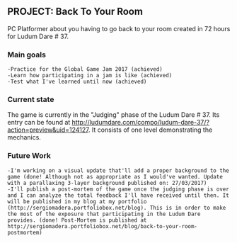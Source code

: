 ## PROJECT: Back To Your Room

PC Platformer about you having to go back to your room created in 72 hours for Ludum Dare # 37.

### Main goals

    -Practice for the Global Game Jam 2017 (achieved)
    -Learn how participating in a jam is like (achieved)
    -Test what I've learned until now (achieved)
    
### Current state

The game is currently in the "Judging" phase of the Ludum Dare # 37. Its entry can be found at http://ludumdare.com/compo/ludum-dare-37/?action=preview&uid=124127. It consists of one level demonstrating the mechanics.

### Future Work

    -I'm working on a visual update that'll add a proper background to the game (done! Although not as appropriate as I would've wanted. Update with a parallaxing 3-layer background published on: 27/03/2017)
    -I'll publish a post-mortem of the game once the judging phase is over and I can analyze the total feedback I'll have received until then. It will be published in my blog at my portfolio (http://sergiomadera.portfoliobox.net/blog). This is in order to make the most of the exposure that participating in the Ludum Dare provides. (done! Post-Mortem is published at http://sergiomadera.portfoliobox.net/blog/back-to-your-room-postmortem)
